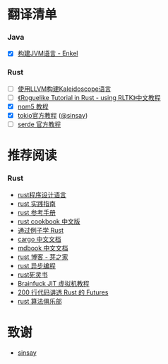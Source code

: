 # 翻译清单

### Java
 - [x] [构建JVM语言 - Enkel](./Java/构建JVM语言-Enkel)

### Rust
 - [ ] [使用LLVM构建Kaleidoscope语言](./Rust/使用LLVM构建Kaleidoscope语言)  
 - [ ] [《Roguelike Tutorial in Rust - using RLTK》中文教程](https://github.com/fucking-translation/rustrogueliketutorial-zh)
 - [x] [nom5 教程](./Rust/nom/nom-tutorial/)  
 - [x] [tokio官方教程](https://sinsay.github.io/tokio/tutorial-hello.html) ([@sinsay](https://github.com/sinsay))
 - [ ] [serde 官方教程](./Rust/serde/serde-tutorial/)

# 推荐阅读

### Rust
- [rust程序设计语言](https://github.com/KaiserY/trpl-zh-cn) 
- [rust 实践指南](https://rust-guide.budshome.com/)
- [rust 参考手册](https://minstrel1977.gitee.io/rust-reference)
- [rust cookbook 中文版](https://rust-cookbook.budshome.com/)
- [通过例子学 Rust](https://rust-by-example.budshome.com/index.html)
- [cargo 中文文档](https://cargo.budshome.com/)
- [mdbook 中文文档](https://mdbook.budshome.com/)
- [rust 博客 - 芽之家](https://blog.budshome.com/)
- [rust 异步编程](https://github.com/fucking-translation/async-book-zh)
- [rust死灵书](https://learnku.com/docs/nomicon/2018)  
- [Brainfuck JIT 虚拟机教程](https://nugine.github.io/bfjit/introduction.html) 
- [200 行代码讲透 Rust 的 Futures](https://stevenbai.top/books-futures-explained/book/)
- [rust 算法俱乐部](https://github.com/weihanglo/rust-algorithm-club)

# 致谢

- [sinsay](https://github.com/sinsay)